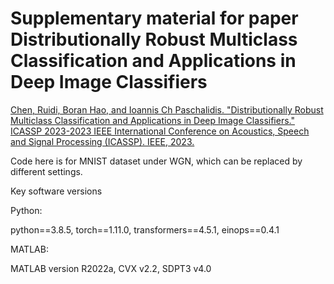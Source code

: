 # Supplementary material for paper Distributionally Robust Multiclass Classification and Applications in Deep Image Classifiers

[Chen, Ruidi, Boran Hao, and Ioannis Ch Paschalidis. "Distributionally Robust Multiclass Classification and Applications in Deep Image Classifiers." ICASSP 2023-2023 IEEE International Conference on Acoustics, Speech and Signal Processing (ICASSP). IEEE, 2023.](https://ieeexplore.ieee.org/abstract/document/10095775?casa_token=32VYWBIxYA8AAAAA:NfOwVdimn_mq4ycUpKlO0CA2eeZlbg5XOK_PkTFXDJfPp7YY0RQpre3gS7w7eguUxcogpWZE)

Code here is for MNIST dataset under WGN, which can be replaced by different settings.

Key software versions


Python:

python==3.8.5,
torch==1.11.0,
transformers==4.5.1,
einops==0.4.1


MATLAB:

MATLAB version R2022a,
CVX v2.2,
SDPT3 v4.0



